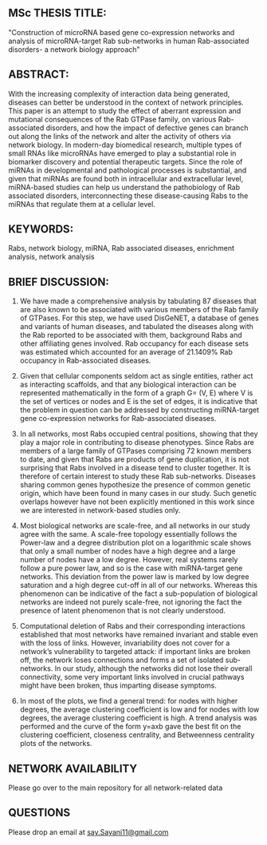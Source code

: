 ## MSc THESIS TITLE: 

"Construction of microRNA based gene co-expression networks and analysis of microRNA-target Rab sub-networks in human Rab-associated disorders- a network biology approach"

## ABSTRACT:
With the increasing complexity of interaction data being generated, diseases can better be understood in the context of network principles. This paper is an attempt to study the effect of aberrant expression and mutational consequences of the Rab GTPase family, on various Rab-associated disorders, and how the impact of defective genes can branch out along the links of the network and alter the activity of others via network biology. In modern-day biomedical research, multiple types of small RNAs like microRNAs have emerged to play a substantial role in biomarker discovery and potential therapeutic targets. Since the role of miRNAs in developmental and pathological processes is substantial, and given that miRNAs are found both in intracellular and extracellular level, miRNA-based studies can help us understand the pathobiology of Rab associated disorders, interconnecting these disease-causing Rabs to the miRNAs that regulate them at a cellular level.

## KEYWORDS:

Rabs, network biology, miRNA, Rab associated diseases, enrichment analysis, network analysis

## BRIEF DISCUSSION:

1. We have made a comprehensive analysis by tabulating 87 diseases that are also known to be associated with various members of the Rab family of GTPases. For this step, we have used DisGeNET, a database of genes and variants of human diseases, and tabulated the diseases along with the Rab reported to be associated with them, background Rabs and other affiliating genes involved. Rab occupancy for each disease sets was estimated which accounted for an average of 21.1409% Rab occupancy in Rab-associated diseases.

2. Given that cellular components seldom act as single entities, rather act as interacting scaffolds, and that any biological interaction can be represented mathematically in the form of a graph G= (V, E) where V is the set of vertices or nodes and E is the set of edges, it is indicative that the problem in question can be addressed by constructing miRNA-target gene co-expression networks for Rab-associated diseases.

3. In all networks, most Rabs occupied central positions, showing that they play a major role in contributing to disease phenotypes. Since Rabs are members of a large family of GTPases comprising 72 known members to date, and given that Rabs are products of gene duplication, it is not surprising that Rabs involved in a disease tend to cluster together. It is therefore of certain interest to study these Rab sub-networks. Diseases sharing common genes hypothesize the presence of common genetic origin, which have been found in many cases in our study. Such genetic overlaps however have not been explicitly mentioned in this work since we are interested in network-based studies only. 

4. Most biological networks are scale-free, and all networks in our study agree with the same. A scale-free topology essentially follows the Power-law and a degree distribution plot on a logarithmic scale shows that only a small number of nodes have a high degree and a large number of nodes have a low degree. However, real systems rarely follow a pure power law, and so is the case with miRNA-target gene networks. This deviation from the power law is marked by low degree saturation and a high degree cut-off in all of our networks. Whereas this phenomenon can be indicative of the fact a sub-population of biological networks are indeed not purely scale-free, not ignoring the fact the presence of latent phenomenon that is not clearly understood.

5. Computational deletion of Rabs and their corresponding interactions established that most networks have remained invariant and stable even with the loss of links. However, invariability does not cover for a network’s vulnerability to targeted attack: if important links are broken off, the network loses connections and forms a set of isolated sub-networks. In our study, although the networks did not lose their overall connectivity, some very important links involved in crucial pathways might have been broken, thus imparting disease symptoms.

6. In most of the plots, we find a general trend: for nodes with higher degrees, the average clustering coefficient is low and for nodes with low degrees, the average clustering coefficient is high. A trend analysis was performed and the curve of the form y=axb gave the best fit on the clustering coefficient, closeness centrality, and Betweenness centrality plots of the networks.

## NETWORK AVAILABILITY

Please go over to the main repository for all network-related data

## QUESTIONS

Please drop an email at say.Sayani11@gmail.com


